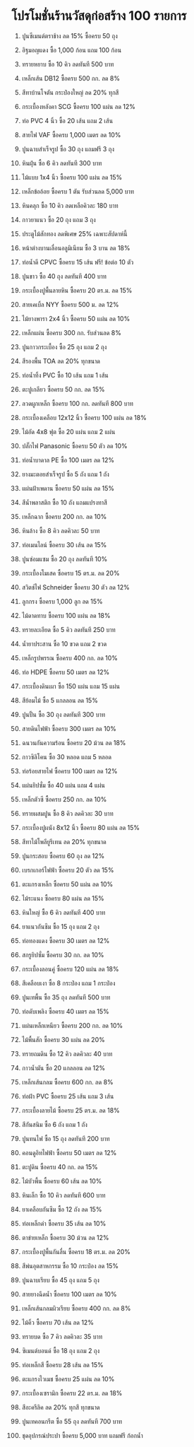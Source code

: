 # โปรโมชั่นร้านวัสดุก่อสร้าง 100 รายการ

1. ปูนซีเมนต์ตราช้าง ลด 15% ซื้อครบ 50 ถุง
2. อิฐมอญแดง ซื้อ 1,000 ก้อน แถม 100 ก้อน
3. ทรายหยาบ ซื้อ 10 คิว ลดทันที 500 บาท
4. เหล็กเส้น DB12 ซื้อครบ 500 กก. ลด 8%
5. สีทาบ้านโจตัน กระป๋องใหญ่ ลด 20% ทุกสี
6. กระเบื้องหลังคา SCG ซื้อครบ 100 แผ่น ลด 12%
7. ท่อ PVC 4 นิ้ว ซื้อ 20 เส้น แถม 2 เส้น
8. สายไฟ VAF ซื้อครบ 1,000 เมตร ลด 10%
9. ปูนฉาบสำเร็จรูป ซื้อ 30 ถุง แถมฟรี 3 ถุง
10. หินฝุ่น ซื้อ 6 คิว ลดทันที 300 บาท

11. ไม้แบบ 1x4 นิ้ว ซื้อครบ 100 แผ่น ลด 15%
12. เหล็กข้ออ้อย ซื้อครบ 1 ตัน รับส่วนลด 5,000 บาท
13. หินคลุก ซื้อ 10 คิว ลดเหลือคิวละ 180 บาท
14. กาวยาแนว ซื้อ 20 ถุง แถม 3 ถุง
15. ประตูไม้สักทอง ลดพิเศษ 25% เฉพาะสัปดาห์นี้
16. หน้าต่างบานเลื่อนอลูมิเนียม ซื้อ 3 บาน ลด 18%
17. ท่อน้ำดี CPVC ซื้อครบ 15 เส้น ฟรี! ข้อต่อ 10 ตัว
18. ปูนขาว ซื้อ 40 ถุง ลดทันที 400 บาท
19. กระเบื้องปูพื้นลายหิน ซื้อครบ 20 ตร.ม. ลด 15%
20. สายเคเบิ้ล NYY ซื้อครบ 500 ม. ลด 12%

21. ไม้ยางพารา 2x4 นิ้ว ซื้อครบ 50 แผ่น ลด 10%
22. เหล็กแผ่น ซื้อครบ 300 กก. รับส่วนลด 8%
23. ปูนกาวกระเบื้อง ซื้อ 25 ถุง แถม 2 ถุง
24. สีรองพื้น TOA ลด 20% ทุกขนาด
25. ท่อน้ำทิ้ง PVC ซื้อ 10 เส้น แถม 1 เส้น
26. ตะปูเกลียว ซื้อครบ 50 กก. ลด 15%
27. ลวดผูกเหล็ก ซื้อครบ 100 กก. ลดทันที 800 บาท
28. กระเบื้องเคลือบ 12x12 นิ้ว ซื้อครบ 100 แผ่น ลด 18%
29. ไม้อัด 4x8 ฟุต ซื้อ 20 แผ่น แถม 2 แผ่น
30. ปลั๊กไฟ Panasonic ซื้อครบ 50 ตัว ลด 10%

31. ท่อน้ำบาดาล PE ซื้อ 100 เมตร ลด 12%
32. ยางมะตอยสำเร็จรูป ซื้อ 5 ถัง แถม 1 ถัง
33. แผ่นฝ้าเพดาน ซื้อครบ 50 แผ่น ลด 15%
34. สีน้ำพลาสติก ซื้อ 10 ถัง แถมแปรงทาสี
35. เหล็กฉาก ซื้อครบ 200 กก. ลด 10%
36. หินล้าง ซื้อ 8 คิว ลดคิวละ 50 บาท
37. ท่อเมนไลน์ ซื้อครบ 30 เส้น ลด 15%
38. ปูนซ่อมแซม ซื้อ 20 ถุง ลดทันที 10%
39. กระเบื้องโมเสค ซื้อครบ 15 ตร.ม. ลด 20%
40. สวิตช์ไฟ Schneider ซื้อครบ 30 ตัว ลด 12%

41. ลูกกรง ซื้อครบ 1,000 ลูก ลด 15%
42. ไม้ดาดทาบ ซื้อครบ 100 แผ่น ลด 18%
43. ทรายละเอียด ซื้อ 5 คิว ลดทันที 250 บาท
44. น้ำยาประสาน ซื้อ 10 ขวด แถม 2 ขวด
45. เหล็กรูปพรรณ ซื้อครบ 400 กก. ลด 10%
46. ท่อ HDPE ซื้อครบ 50 เมตร ลด 12%
47. กระเบื้องดินเผา ซื้อ 150 แผ่น แถม 15 แผ่น
48. สีย้อมไม้ ซื้อ 5 แกลลอน ลด 15%
49. ปูนปั้น ซื้อ 30 ถุง ลดทันที 300 บาท
50. สายดินไฟฟ้า ซื้อครบ 300 เมตร ลด 10%

51. ฉนวนกันความร้อน ซื้อครบ 20 ม้วน ลด 18%
52. กาวซิลิโคน ซื้อ 30 หลอด แถม 5 หลอด
53. ท่อร้อยสายไฟ ซื้อครบ 100 เมตร ลด 12%
54. แผ่นยิปซั่ม ซื้อ 40 แผ่น แถม 4 แผ่น
55. เหล็กตัวซี ซื้อครบ 250 กก. ลด 10%
56. ทรายผสมปูน ซื้อ 8 คิว ลดคิวละ 30 บาท
57. กระเบื้องปูผนัง 8x12 นิ้ว ซื้อครบ 80 แผ่น ลด 15%
58. สีทาไม้โพลียูรีเทน ลด 20% ทุกขนาด
59. ปูนกระสอบ ซื้อครบ 60 ถุง ลด 12%
60. เบรกเกอร์ไฟฟ้า ซื้อครบ 20 ตัว ลด 15%

61. ตะแกรงเหล็ก ซื้อครบ 50 แผ่น ลด 10%
62. ไม้ระแนง ซื้อครบ 80 แผ่น ลด 15%
63. หินใหญ่ ซื้อ 6 คิว ลดทันที 400 บาท
64. ยาแนวกันซึม ซื้อ 15 ถุง แถม 2 ถุง
65. ท่อทองแดง ซื้อครบ 30 เมตร ลด 12%
66. สกรูยิปซั่ม ซื้อครบ 30 กก. ลด 10%
67. กระเบื้องลอนคู่ ซื้อครบ 120 แผ่น ลด 18%
68. สีเคลือบเงา ซื้อ 8 กระป๋อง แถม 1 กระป๋อง
69. ปูนเทพื้น ซื้อ 35 ถุง ลดทันที 500 บาท
70. ท่อดับเพลิง ซื้อครบ 40 เมตร ลด 15%

71. แผ่นเหล็กเหนียว ซื้อครบ 200 กก. ลด 10%
72. ไม้พื้นสัก ซื้อครบ 30 แผ่น ลด 20%
73. ทรายถมดิน ซื้อ 12 คิว ลดคิวละ 40 บาท
74. กาวน้ำมัน ซื้อ 20 แกลลอน ลด 12%
75. เหล็กเส้นกลม ซื้อครบ 600 กก. ลด 8%
76. ท่อฝ้า PVC ซื้อครบ 25 เส้น แถม 3 เส้น
77. กระเบื้องลายไม้ ซื้อครบ 25 ตร.ม. ลด 18%
78. สีกันสนิม ซื้อ 6 ถัง แถม 1 ถัง
79. ปูนทนไฟ ซื้อ 15 ถุง ลดทันที 200 บาท
80. คอนดูอิทไฟฟ้า ซื้อครบ 50 เมตร ลด 12%

81. ตะปูดิน ซื้อครบ 40 กก. ลด 15%
82. ไม้บัวพื้น ซื้อครบ 60 เส้น ลด 10%
83. หินเล็ก ซื้อ 10 คิว ลดทันที 600 บาท
84. ยาเคลือบกันซึม ซื้อ 12 ถัง ลด 15%
85. ท่อเหล็กดำ ซื้อครบ 35 เส้น ลด 10%
86. ตาข่ายเหล็ก ซื้อครบ 30 ม้วน ลด 12%
87. กระเบื้องปูพื้นกันลื่น ซื้อครบ 18 ตร.ม. ลด 20%
88. สีพ่นอุตสาหกรรม ซื้อ 10 กระป๋อง ลด 15%
89. ปูนฉาบเรียบ ซื้อ 45 ถุง แถม 5 ถุง
90. สายยางฉีดน้ำ ซื้อครบ 100 เมตร ลด 10%

91. เหล็กเส้นกลมผิวเรียบ ซื้อครบ 400 กก. ลด 8%
92. ไม้คิ้ว ซื้อครบ 70 เส้น ลด 12%
93. ทรายบด ซื้อ 7 คิว ลดคิวละ 35 บาท
94. ซิเมนต์บอนด์ ซื้อ 18 ถุง แถม 2 ถุง
95. ท่อเหล็กสี ซื้อครบ 28 เส้น ลด 15%
96. ตะแกรงไวเมช ซื้อครบ 25 แผ่น ลด 10%
97. กระเบื้องเซรามิก ซื้อครบ 22 ตร.ม. ลด 18%
98. สีอะครีลิค ลด 20% ทุกสี ทุกขนาด
99. ปูนเทคอนกรีต ซื้อ 55 ถุง ลดทันที 700 บาท
100. ชุดอุปกรณ์ประปา ซื้อครบ 5,000 บาท แถมฟรี ก้อกน้ำ